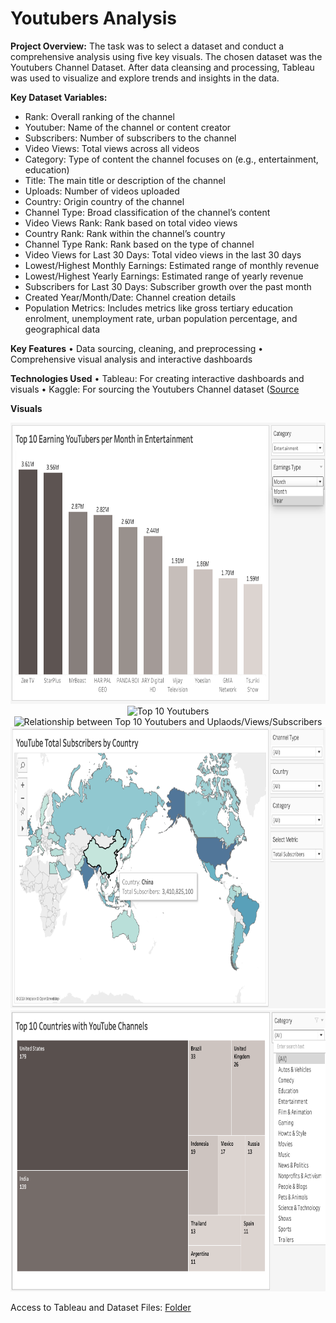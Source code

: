 # Youtubers Analysis

**Project Overview:**
The task was to select a dataset and conduct a comprehensive analysis using five key visuals. The chosen dataset was the Youtubers Channel Dataset. After data cleansing and processing, Tableau was used to visualize and explore trends and insights in the data. 

**Key Dataset Variables:**

- Rank: Overall ranking of the channel
- Youtuber: Name of the channel or content creator
- Subscribers: Number of subscribers to the channel
- Video Views: Total views across all videos
- Category: Type of content the channel focuses on (e.g., entertainment, education)
- Title: The main title or description of the channel
- Uploads: Number of videos uploaded
- Country: Origin country of the channel
- Channel Type: Broad classification of the channel’s content
- Video Views Rank: Rank based on total video views
- Country Rank: Rank within the channel’s country
- Channel Type Rank: Rank based on the type of channel
- Video Views for Last 30 Days: Total video views in the last 30 days
- Lowest/Highest Monthly Earnings: Estimated range of monthly revenue
- Lowest/Highest Yearly Earnings: Estimated range of yearly revenue
- Subscribers for Last 30 Days: Subscriber growth over the past month
- Created Year/Month/Date: Channel creation details
- Population Metrics: Includes metrics like gross tertiary education enrolment, unemployment rate, urban population percentage, and geographical data


**Key Features**
•	Data sourcing, cleaning, and preprocessing
•	Comprehensive visual analysis and interactive dashboards

**Technologies Used**
•	Tableau: For creating interactive dashboards and visuals
•	Kaggle: For sourcing the Youtubers Channel dataset ([Source](https://www.kaggle.com/datasets/naniruddhan/global-youtube-statistics-data/data)  

**Visuals**

<title align="center"> Top 10 Earning Youtubers per Month</title>
<div align="center">
  <title align="center"> Top 10 Earning Youtubers per Month</title>
  <img src="../../asset/Top 10 Earning Youtubers per Month in Entertainment.png" alt="Top 10 Earning Youtubers per Month/" width="650" height="450">
  <title align="center"> Top 10 Earning Youtubers per Month</title>
  <img src="../../asset/Top 10 YouTubers with the Most Subscriberst.png" alt="Top 10 Youtubers" width="650" height="450">
  <title align="center"> Top 10 Earning Youtubers per Month</title>
  <img src="../../asset/Relationship between..png" alt="Relationship between Top 10 Youtubers and Uplaods/Views/Subscribers" width="650" height="450">
  <title align="center"> Top 10 Earning Youtubers per Month</title>
  <img src="../../asset/Youtube Total Subscribers by Country.png" alt="Youtube Country Analysis" width="650" height="450">
  <title align="center"> Top 10 Earning Youtubers per Month</title>
  <img src="../../asset/top 10 Countries with Youtube Channels.png" alt="Top 10 Countries with YouTube Channels" width="650" height="450">
</div>

Access to Tableau and Dataset Files: 
[Folder](https://drive.google.com/drive/folders/1c8KcmZglTCvGI5g8ilYHTmbfX0ZUICa8)  
